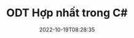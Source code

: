 ---
############################# Static ############################
layout: "auto-gen-merge"
date: 2022-10-19T08:28:35
draft: false
otherformats: otp ott pdf pps ppsx ppt pptx rtf tex vdx vsdm vsdx vssm vssx vstm vstx

############################# Head ############################
head_title: "Hợp nhất các tệp ODT trong C# | Hợp nhất ODT"
head_description: "Hợp nhất nhiều tệp ODT thành một tệp duy nhất bằng cách sử dụng API hợp nhất tài liệu C# .NET. Hợp nhất các trang hoặc phạm vi trang cụ thể từ các tài liệu khác nhau thành một tài liệu duy nhất."

############################# Header ############################
title: "ODT Hợp nhất trong C#"
description: "Hợp nhất ODT với một vài dòng mã .NET."
bg_image: "https://cms.admin.containerize.com/templates/aspose/App_Themes/V3/images/bg/header1.png"
bg_overlay: false
button:
    enable: true
    icon: "fas fa-arrow-down"
    label: "Tải xuống bản dùng thử miễn phí"
    link: "https://downloads.groupdocs.com/merger/net"

############################# SubMenu ############################
submenu:
    enable: true

    left:
        img_alt: "GroupDocs.Merger for .NET"
        image: "https://cms.admin.containerize.com/templates/groupdocs/images/product-logos/90x90-noborder/groupdocs-merger-net.png"
        product: "GroupDocs.Merger"
        platform: ".NET"

    middle:
        button:

            # button loop
            - link: "https://apireference.groupdocs.com/merger/net"
              text: "Tham chiếu API"

            # button loop
            - link: "https://github.com/groupdocs-merger"
              text: "Ví dụ về mã"

            # button loop
            - link: "https://products.groupdocs.app/merger/family"
              text: "Bản trình diễn trực tiếp"

            # button loop
            - link: "https://purchase.groupdocs.com/pricing/merger/net"
              text: "Định giá"

    right:
        link_download: "https://downloads.groupdocs.com/merger"
        link_learn: "https://docs.groupdocs.com/merger/net"
        link_buy: "https://purchase.groupdocs.com"

############################# About ############################
about:
    enable: true
    title: "Giới thiệu về API GroupDocs.Merger for .NET"
    content: |
        [GroupDocs.Merger for .NET] (/vi/merge/net/) cung cấp một giải pháp thuận tiện để hợp nhất nhiều tệp PDF, Microsoft Office (Word, Excel, PowerPoint, OneNote), OpenDocument, HTML, hình ảnh và nhiều tài liệu khác thành một tệp duy nhất trong các ứng dụng .NET. GroupDocs.Merger sẽ giúp bạn tiết kiệm rất nhiều công sức, vì bạn được phép hợp nhất các tài liệu ODT - không cần cài đặt bất kỳ phần mềm, ứng dụng máy tính để bàn hoặc plugin nào của bên thứ ba. Bây giờ không cần thiết phải lãng phí thời gian của bạn và hợp nhất các tệp theo cách thủ công! Sứ mệnh của GroupDocs là cung cấp chất lượng tốt nhất và đơn giản hóa quy trình xử lý tài liệu.
        
        API GroupDocs.Merger là một lựa chọn đúng đắn cho các giải pháp công ty cần các tính năng hợp nhất tệp. Các API này được hỗ trợ tốt trên tất cả các hệ điều hành và nền tảng chính bao gồm .NET Framework, .NET Standard, .NET Core, Mono.

############################# Steps ############################
steps:
    enable: true
    title_left: "Cách hợp nhất nhiều tệp ODT"
    content_left: |
        [GroupDocs.Merger for .NET] (/vi/merge/net/) giúp các nhà phát triển .NET dễ dàng hợp nhất hai hoặc nhiều ODT tệp trong ứng dụng của họ bằng cách triển khai vài bước đơn giản.
        
        * Tạo phiên bản mới của ** Merger ** và chuyển đường dẫn tài liệu nguồn làm tham số khởi tạo.
        * Gọi ** Tham gia ** của lớp ** Merger ** và chuyển đường dẫn tài liệu nguồn thứ hai.
        * Gọi ** Save ** của lớp ** Merger ** để lưu tài liệu đã hợp nhất.

    title_right: "yêu cầu hệ thống"
    content_right: |
        API GroupDocs.Merger for .NET được hỗ trợ trên tất cả các nền tảng và hệ điều hành chính. Trước khi thực hiện mã bên dưới, hãy đảm bảo rằng bạn đã cài đặt các điều kiện tiên quyết sau trên hệ thống của mình.

        * Hệ điều hành: Microsoft Windows, Linux, MacOS
        * Môi trường phát triển: Visual Studio, Xamarin, MonoDevelop
        * Các khuôn khổ: .NET Framework, .NET Standard, .NET Core, Mono
        * Tải xuống phiên bản mới nhất của GroupDocs.Merger for .NET từ [NuGet] (https://www.nuget.org/packages/groupdocs.merger)
         
    code: |
     {{% merger/additional-styles %}}
     {{< merger/code-merger title="Cách hợp nhất các tệp ODT bằng mã mẫu C#">}}

        ```csharp    
        // Hợp nhất các tệp ODT bằng API GroupDocs.Merger
        // Khởi tạo hợp nhất với tài liệu đầu vào ODT
        using (Merger merger = new Merger("input1.odt"))
          {
            // Gọi phương thức Join của cá thể lớp Merger và chuyển đường dẫn tài liệu nguồn thứ hai
            merger.Join("input2.odt");
    
            // Gọi phương thức Lưu của cá thể lớp Merger để lưu tài liệu đã hợp nhất
            merger.Save("merged-file.odt");
          }
        ```
     {{< /merger/code-merger >}}

############################# Demos ############################
demos:
    enable: true
    title: "Bản trình diễn trực tiếp - Ứng dụng trực tuyến để hợp nhất tài liệu"
    content: |
       Hợp nhất nhiều hơn một ODT tệp ngay bây giờ bằng cách truy cập trang web [GroupDocs.Merger Live Demos] (https://products.groupdocs.app/merger/ odt) trang web.
       Bản demo trực tiếp có những lợi ích sau.
        
############################# About Formats ############################
about_formats:
    enable: true

############################# More Formats ############################
more_formats:
    enable: true
    title: "Hợp nhất các định dạng tài liệu khác"
    content: |
        API hợp nhất tài liệu .NET cho các định dạng tệp và hình ảnh. Kết hợp với nhau một số định dạng tài liệu phổ biến như được nêu dưới đây.

############################# Back to top ###############################
back_to_top:
    enable: true
---
